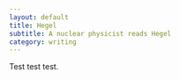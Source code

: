 ```yaml
---
layout: default
title: Hegel
subtitle: A nuclear physicist reads Hegel
category: writing
---
```


<div class="col-xs-12 col-md-12 blogpost" markdown="1"> 

Test test test.

</div>
